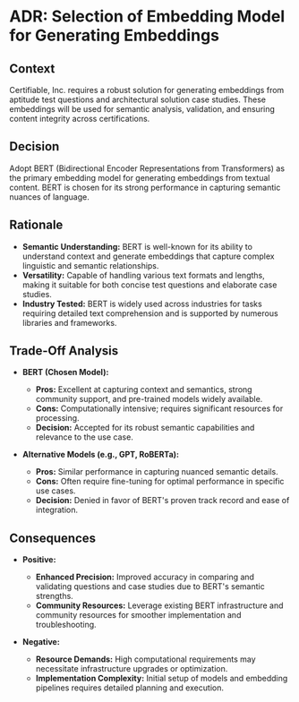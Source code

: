 # ADR: Selection of Embedding Model for Generating Embeddings

## Context
Certifiable, Inc. requires a robust solution for generating embeddings from aptitude test questions and architectural solution case studies. These embeddings will be used for semantic analysis, validation, and ensuring content integrity across certifications.

## Decision
Adopt BERT (Bidirectional Encoder Representations from Transformers) as the primary embedding model for generating embeddings from textual content. BERT is chosen for its strong performance in capturing semantic nuances of language.

## Rationale
- **Semantic Understanding:** BERT is well-known for its ability to understand context and generate embeddings that capture complex linguistic and semantic relationships.
- **Versatility:** Capable of handling various text formats and lengths, making it suitable for both concise test questions and elaborate case studies.
- **Industry Tested:** BERT is widely used across industries for tasks requiring detailed text comprehension and is supported by numerous libraries and frameworks.

## Trade-Off Analysis

- **BERT (Chosen Model):**
  - **Pros:** Excellent at capturing context and semantics, strong community support, and pre-trained models widely available.
  - **Cons:** Computationally intensive; requires significant resources for processing.
  - **Decision:** Accepted for its robust semantic capabilities and relevance to the use case.

- **Alternative Models (e.g., GPT, RoBERTa):**
  - **Pros:** Similar performance in capturing nuanced semantic details.
  - **Cons:** Often require fine-tuning for optimal performance in specific use cases.
  - **Decision:** Denied in favor of BERT's proven track record and ease of integration.

## Consequences
- **Positive:**
  - **Enhanced Precision:** Improved accuracy in comparing and validating questions and case studies due to BERT's semantic strengths.
  - **Community Resources:** Leverage existing BERT infrastructure and community resources for smoother implementation and troubleshooting.

- **Negative:**
  - **Resource Demands:** High computational requirements may necessitate infrastructure upgrades or optimization.
  - **Implementation Complexity:** Initial setup of models and embedding pipelines requires detailed planning and execution.

